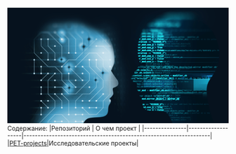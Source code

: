 <!--
**AlexeyK12/AlexeyK12** is a ✨ _special_ ✨ repository because its `README.md` (this file) appears on your GitHub profile.

Here are some ideas to get you started:

- 🔭 I’m currently working on ...
- 🌱 I’m currently learning ...
- 👯 I’m looking to collaborate on ...
- 🤔 I’m looking for help with ...
- 💬 Ask me about ...
- 📫 How to reach me: ...
- 😄 Pronouns: ...
- ⚡ Fun fact: ...
-->

![Image](fon_1.png)
Содержание:
|Репозиторий | О чем проект                                                     |
|---------------|-------------------|------------------------------------------------------------------|
|[PET-projects](https://github.com/AlexeyK12/PET-projects/blob/main/README.md)|Исследовательские проекты|
